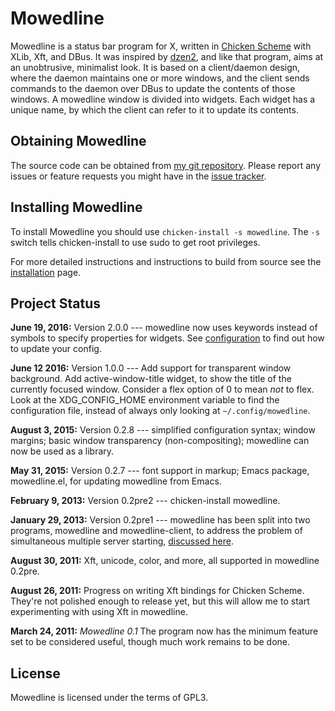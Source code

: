 Mowedline
=========

Mowedline is a status bar program for X, written in [Chicken
Scheme](http://www.call-cc.org/) with XLib, Xft, and DBus.  It was
inspired by [dzen2](https://github.com/robm/dzen), and like
that program, aims at an unobtrusive, minimalist look.  It is based on a
client/daemon design, where the daemon maintains one or more windows, and
the client sends commands to the daemon over DBus to update the contents
of those windows.  A mowedline window is divided into widgets.  Each
widget has a unique name, by which the client can refer to it to update
its contents.


Obtaining Mowedline
-------------------

The source code can be obtained from
[my git repository](https://github.com/retroj/mowedline/).  Please
report any issues or feature requests you might have in the
[issue tracker](https://github.com/retroj/mowedline/issues).

Installing Mowedline
--------------------

To install Mowedline you should use `chicken-install -s mowedline`.
The `-s` switch tells chicken-install to use sudo to get root
privileges.

For more detailed instructions and instructions to build from source
see the [installation](/mowedline/installation) page.

Project Status
--------------

__June 19, 2016:__ Version 2.0.0 --- mowedline now uses keywords
instead of symbols to specify properties for widgets.  See
[configuration](/mowedline/configuration) to find out how to update
your config.

__June 12 2016:__ Version 1.0.0 --- Add support for transparent window
background.  Add active-window-title widget, to show the title of the
currently focused window.  Consider a flex option of 0 to mean _not_
to flex.  Look at the XDG\_CONFIG_HOME environment variable to find
the configuration file, instead of always only looking at
`~/.config/mowedline`.

__August 3, 2015:__ Version 0.2.8 --- simplified configuration syntax;
window margins; basic window transparency (non-compositing); mowedline can
now be used as a library.

__May 31, 2015:__ Version 0.2.7 --- font support in markup; Emacs package,
mowedline.el, for updating mowedline from Emacs.

__February 9, 2013:__ Version 0.2pre2 --- chicken-install mowedline.

__January 29, 2013:__ Version 0.2pre1 --- mowedline has been split
into two programs, mowedline and mowedline-client, to address the
problem of simultaneous multiple server starting,
[discussed here](/blog/2013/01/28/mowedline-three-bugs).

__August 30, 2011:__ Xft, unicode, color, and more, all supported in
mowedline 0.2pre.

__August 26, 2011:__ Progress on writing Xft bindings for Chicken Scheme.
They're not polished enough to release yet, but this will allow me to
start experimenting with using Xft in mowedline.

__March 24, 2011:__ _Mowedline 0.1_ The program now has the minimum
feature set to be considered useful, though much work remains to be done.


License
-------

Mowedline is licensed under the terms of GPL3.
